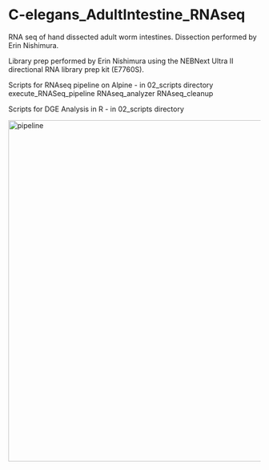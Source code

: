 # C-elegans_AdultIntestine_RNAseq
RNA seq of hand dissected adult worm intestines. Dissection performed by Erin Nishimura. 

Library prep performed by Erin Nishimura using the NEBNext Ultra II directional RNA library prep kit (E7760S).


Scripts for RNAseq pipeline on Alpine - in 02_scripts directory
  execute_RNASeq_pipeline 
  RNAseq_analyzer
  RNAseq_cleanup

Scripts for DGE Analysis in R - in 02_scripts directory 

<img width="682" alt="pipeline" src="https://github.com/krstew1992/C-elegans_AdultIntestine_RNAseq/assets/129309986/e8cf0c1d-ce0a-4cf4-bf9c-636f3c29895c">

